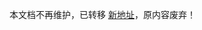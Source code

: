 <!--
 * @Descripttion:
 * @version:
 * @Author: Carl
 * @Date: 2020-10-30 15:10:44
 * @LastEditors: Carl
 * @LastEditTime: 2021-12-10 17:45:59
-->

本文档不再维护，已转移 [新地址](https://coolkit-technologies.github.io/eWeLink-API/)，原内容废弃！
